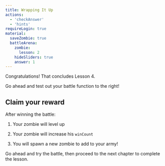 ```yaml
---
title: Wrapping It Up
actions:
  - 'checkAnswer'
  - 'hints'
requireLogin: true
material:
  saveZombie: true
  battleArena:
    zombie:
      lesson: 2
    hideSliders: true
    answer: 1
---
```


Congratulations! That concludes Lesson 4.

Go ahead and test out your battle function to the right!

## Claim your reward

After winning the battle:

1. Your zombie will level up

2. Your zombie will increase his `winCount`

3. You will spawn a new zombie to add to your army!

Go ahead and try the battle, then proceed to the next chapter to complete the lesson.